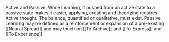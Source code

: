 Active and Passive. While Learning, if pushed from an active state to a passive state makes it easier, applying, creating and theorizing requires Active thought. The balance, quantified or qualitative, must exist. 
Passive Learning may be defined as a reinforcement or expansion of a pre-existing [[Neural Spread]] and may touch on [[To Archive]] and [[To Express]] and [[To Experience]].

